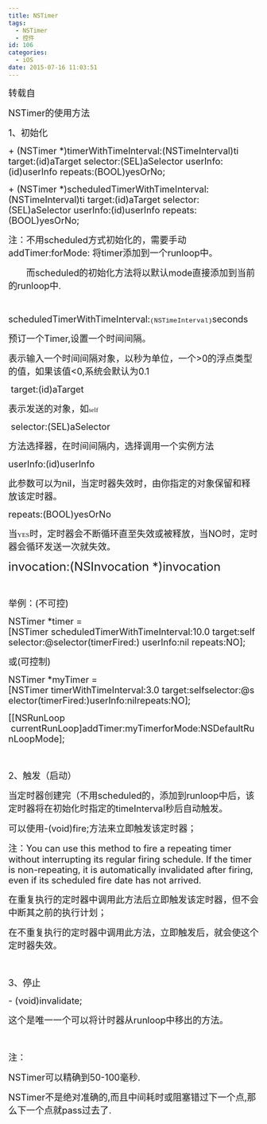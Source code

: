 ```yaml
---
title: NSTimer
tags:
  - NSTimer
  - 控件
id: 106
categories:
  - iOS
date: 2015-07-16 11:03:51
---
```


<span style="font-size: 18px;">转载自</span>

<span style="font-size: 18px;">NSTimer的使用方法</span>

<span style="font-size: 18px;">1、初始化</span>

<span style="font-size: 18px;">+ (NSTimer *)timerWithTimeInterval:(NSTimeInterval)ti target:(id)aTarget selector:(SEL)aSelector userInfo:(id)userInfo repeats:(BOOL)yesOrNo;</span>

<span style="font-size: 18px;">
</span>

<span style="font-size: 18px;">+ (NSTimer *)scheduledTimerWithTimeInterval:(NSTimeInterval)ti target:(id)aTarget selector:(SEL)aSelector userInfo:(id)userInfo repeats:(BOOL)yesOrNo;</span>

<span style="font-size: 18px;">
</span>

<span style="font-size: 18px;">注：不用scheduled方式初始化的，需要手动addTimer:forMode: 将timer添加到一个runloop中。</span>

<span style="font-size: 18px;">　　而scheduled的初始化方法将以默认mode直接添加到当前的runloop中.</span>

&nbsp;

<span style="color: rgb(51, 51, 51); font-family: Arial; font-size: 14px; line-height: 26px;"></span><span style="color: rgb(51, 51, 51); font-family: Arial; font-size: 14px; line-height: 26px; background-color: rgb(255, 255, 255);"></span>

<span style="font-size: 18px;">scheduledTimerWithTimeInterval:<span style="font-size: 13px; font-family: Courier;">(NSTimeInterval)</span>seconds &nbsp;</span>

<span style="font-size: 18px;">预订一个Timer,设置一个时间间隔。</span>

<span style="font-size: 18px;">表示输入一个时间间隔对象，以秒为单位，一个&gt;0的浮点类型的值，如果该值&lt;0,系统会默认为0.1</span>

<span style="font-size: 18px;">&nbsp;target:(id)aTarget</span>

<span style="font-size: 18px;">表示发送的对象，如<span style="font-size: 13px; font-family: &#39;Lucida Grande&#39;;">self</span></span>

<span style="font-size: 18px;">&nbsp;selector:(SEL)aSelector</span>

<span style="font-size: 18px;">方法选择器，在时间间隔内，选择调用一个实例方法</span>

<span style="font-size: 18px;">userInfo:(id)userInfo</span>

<span style="font-size: 18px;">此参数可以为nil，当定时器失效时，由你指定的对象保留和释放该定时器。</span>

<span style="font-size: 18px;">repeats:(BOOL)yesOrNo</span>

<span style="font-size: 18px;">当<span style="font-size: 13px; font-family: &#39;Lucida Grande&#39;;">YES</span>时，定时器会不断循环直至失效或被释放，当NO时，定时器会循环发送一次就失效。</span>

<span style="font-size: 24px;">invocation:(NSInvocation *)invocation</span>

&nbsp;

<span style="font-size: 18px;">举例：(不可控)</span>

<span style="font-size: 18px;">NSTimer *timer&nbsp;= [NSTimer&nbsp;scheduledTimerWithTimeInterval:10.0&nbsp;target:self&nbsp;selector:@selector(timerFired:)&nbsp;userInfo:nil&nbsp;repeats:NO];</span>

<span style="font-size: 18px;">或(可控制)</span>

<span style="font-size: 18px;">NSTimer *<span class="s1">myTimer</span><span class="s2">&nbsp;= [</span><span class="s3">NSTimer&nbsp;</span>timerWithTimeInterval<span class="s2">:</span><span class="s4">3.0&nbsp;</span>target<span class="s2">:</span><span class="s5">self</span>selector<span class="s2">:</span><span class="s5">@selector</span><span class="s2">(timerFired:)</span>userInfo<span class="s2">:</span><span class="s5">nil</span>repeats<span class="s2">:</span><span class="s5">NO</span><span class="s2">]</span><span class="s2">;</span></span>

<span style="font-size: 18px;"><span class="s2">[[</span><span class="s3">NSRunLoop &nbsp;</span>currentRunLoop<span class="s2">]</span>addTimer<span class="s2">:</span><span class="s1">myTimer</span>forMode<span class="s2">:</span><span class="s3">NSDefaultRunLoopMode</span><span class="s2">];</span></span>

<span style="font-size: 18px;">&nbsp;</span>

<span style="font-size: 18px;">2、触发（启动）</span>

<span style="font-size: 18px;">当定时器创建完（不用scheduled的，添加到runloop中后，该定时器将在初始化时指定的timeInterval秒后自动触发。</span>

<span style="font-size: 18px;"></span>

<span style="font-size: 18px;">可以使用-(void)fire;方法来立即触发该定时器；</span>

<span style="font-size: 18px;">注：You can use this method to fire a repeating timer without interrupting its regular firing schedule. If the timer is non-repeating, it is automatically invalidated after firing, even if its scheduled fire date has not arrived.</span>

<span style="font-size: 18px;">在重复执行的定时器中调用此方法后立即触发该定时器，但不会中断其之前的执行计划；</span>

<span style="font-size: 18px;">在不重复执行的定时器中调用此方法，立即触发后，就会使这个定时器失效。</span>

<span style="font-size: 18px;">&nbsp;</span>

<span style="font-size: 18px;">3、停止</span>

<span style="font-size: 18px;">- (void)invalidate;</span>

<span style="font-size: 18px;">这个是唯一一个可以将计时器从runloop中移出的方法。</span>

<span style="font-size: 18px;">&nbsp;</span>

<span style="font-size: 18px;">注：</span>

<span style="font-size: 18px;">NSTimer可以精确到50-100毫秒.</span>

<span style="font-size: 18px;">NSTimer不是绝对准确的,而且中间耗时或阻塞错过下一个点,那么下一个点就pass过去了.</span>